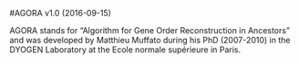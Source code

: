 #AGORA v1.0 (2016-09-15)


AGORA stands for “Algorithm for Gene Order Reconstruction in Ancestors” and was developed by
Matthieu Muffato during his PhD (2007-2010) in the DYOGEN Laboratory at the Ecole normale supérieure
in Paris. 
